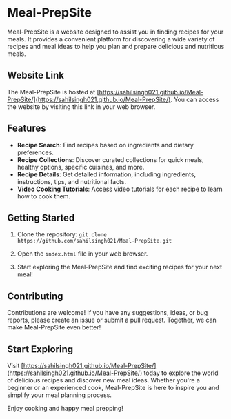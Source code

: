 # Meal-PrepSite

Meal-PrepSite is a website designed to assist you in finding recipes for your meals. It provides a convenient platform for discovering a wide variety of recipes and meal ideas to help you plan and prepare delicious and nutritious meals.

## Website Link

The Meal-PrepSite is hosted at [https://sahilsingh021.github.io/Meal-PrepSite/](https://sahilsingh021.github.io/Meal-PrepSite/). You can access the website by visiting this link in your web browser.

## Features

- **Recipe Search**: Find recipes based on ingredients and dietary preferences.
- **Recipe Collections**: Discover curated collections for quick meals, healthy options, specific cuisines, and more.
- **Recipe Details**: Get detailed information, including ingredients, instructions, tips, and nutritional facts.
- **Video Cooking Tutorials**: Access video tutorials for each recipe to learn how to cook them.

## Getting Started

1. Clone the repository: ```git clone https://github.com/sahilsingh021/Meal-PrepSite.git```

2. Open the `index.html` file in your web browser.

3. Start exploring the Meal-PrepSite and find exciting recipes for your next meal!

## Contributing

Contributions are welcome! If you have any suggestions, ideas, or bug reports, please create an issue or submit a pull request. Together, we can make Meal-PrepSite even better!

## Start Exploring

Visit [https://sahilsingh021.github.io/Meal-PrepSite/](https://sahilsingh021.github.io/Meal-PrepSite/) today to explore the world of delicious recipes and discover new meal ideas. Whether you're a beginner or an experienced cook, Meal-PrepSite is here to inspire you and simplify your meal planning process.

Enjoy cooking and happy meal prepping!

